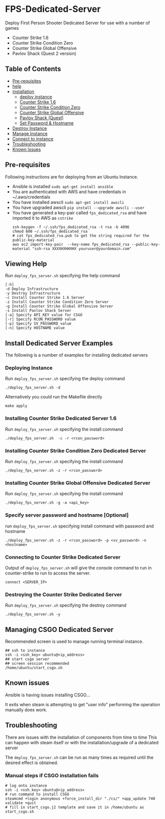 # FPS-Dedicated-Server
Deploy First Person Shooter Dedicated Server for use with a number of games
- Counter Strike 1.6
- Counter Strike Condition Zero
- Counter Strike Global Offensive
- Pavlov Shack (Quest 2 version)


## Table of Contents
- [Pre-requisites](#prereq)
- [help](#help)
- [installation](#installation)
  - [deploy instance](#deploy)
  - [Counter Strike 1.6](#one_point_six)
  - [Counter Strike Condition Zero](#zero)
  - [Counter Strike Global Offensive](#CSGO)
  - [Pavlov Shack (Quest)](#pavshack)
  - [Set Password & Hostname](#password_hostname)
- [Destroy Instance](#destroy)
- [Manage Instance](#manage)
- [Connect to instance](#connect)
- [Troubleshooting](#troubleshooting)
- [Known Issues](#known_issues)


## Pre-requisites <a name="prereq"></a>

Following instructions are for deploying from an Ubuntu Instance.

- Ansible is installed `sudo apt-get install ansible`
- You are authenticated with AWS and have credentials in ~/.aws/credentials
- You have installed awscli `sudo apt-get install awscli`
- You have upgraded awscli `pip install --upgrade awscli --user`
- You have generated a key-pair called `fps_dedicated_rsa` and have imported it to AWS as `cstrike`
  ```shell
  ssh-keygen -f ~/.ssh/fps_dedicated_rsa -t rsa -b 4096
  chmod 600 ~/.ssh/fps_dedicated_rsa
  # cat fps_dedicated_rsa.pub to get the string required for the public-key-material
  aws ec2 import-key-pair  --key-name fps_dedicated_rsa --public-key-material "ssh-rsa XXXXHXHHXHX youruser@yourdomain.com"
  ```

## Viewing Help <a name="help"></a>

Run `deploy_fps_server.sh` specifying the help command
```shell
[-h]
-d Deploy Infrastructure
-y Destroy Infrastructure
-c Install Counter Strike 1.6 Server
-z Install Counter Strike Condition Zero Server
-g Install Counter Strike Global Offensive Server
-s Install Pavlov Shack Server
[-a] Specify API_KEY value for CSGO
[-r] Specify RCON_PASSWORD value
[-p] Specify SV_PASSWORD value
[-n] Specify HOSTNAME value
```

## Install Dedicated Server Examples <a name="installation"></a>
The following is a number of examples for installing dedicated servers

### Deploying Instance <a name="deploy"></a>

Run `deploy_fps_server.sh` specifying the deploy command
```shell
./deploy_fps_server.sh -d
```
Alternatively you could run the Makefile directly
```shell
make apply
```
### Installing Counter Strike Dedicated Server 1.6 <a name="one_point_six"></a>

Run `deploy_fps_server.sh` specifying the install command
```shell
./deploy_fps_server.sh  -c -r <rcon_password>
```
### Installing Counter Strike Condition Zero Dedicated Server <a name="zero"></a>

Run `deploy_fps_server.sh` specifying the install command
```shell
./deploy_fps_server.sh -z -r <rcon_password>
```

### Installing Counter Strike Global Offensive Dedicated Server <a name="CSGO"></a>

Run `deploy_fps_server.sh` specifying the install command
```shell
./deploy_fps_server.sh -g -a <api_key>
```

### Specify server password and hostname [Optional] <a name="password_hostname"></a>

run `deploy_fps_server.sh` specifying install command with password and hostname
```shell
./deploy_fps_server.sh -z -r <rcon_password> -p <sv_password> -n <hostname>
```

### Connecting to Counter Strike Dedicated Server <a name="connect"></a>

Output of `deploy_fps_server.sh` will give the console command to run in counter-strike to run to access the server.
```shell
connect <SERVER_IP>
```

### Destroying the Counter Strike Dedicated Server <a name="destroy"></a>

Run `deploy_fps_server.sh` specifying the destroy command
```shell
./deploy_fps_server.sh -y
```

## Managing CSGO Dedicated Server <a name="manage"></a>

Recommended screen is used to manage running terminal instance.

```shell
## ssh to instance
ssh -i <ssh_key> ubuntu@<ip_address>
## start csgo server
## screen session recommended
/home/ubuntu/start_csgo.sh
```

## Known issues <a name="known_issues"></a>

Ansible is having issues installing CSGO...

It exits when steam is attempting to get "user info"
performing the operation manually does work.

## Troubleshooting <a name="troubleshooting"></a>

There are issues with the installation of components from time to time
This can happen with steam itself or with the installation/upgrade of a dedicated server

The `deploy_fps_server.sh` can be run as many times as required until the desired effect is obtained.

### Manual steps if CSGO installation fails

```shell
# log onto instance
ssh -i <ssh_key> ubuntu@<ip_address>
# run command to install CSGO
steamcmd +login anonymous +force_install_dir "./cs/" +app_update 740 validate +quit
# fill in start_csgo.j2 template and save it in /home/ubuntu as start_csgo.sh
```
